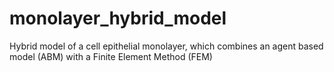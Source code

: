 # monolayer_hybrid_model
Hybrid model of a cell epithelial monolayer, which combines an agent based model (ABM) with a Finite Element Method (FEM)
